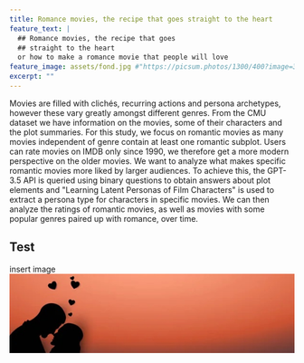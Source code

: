```yaml
---
title: Romance movies, the recipe that goes straight to the heart
feature_text: |
  ## Romance movies, the recipe that goes
  ## straight to the heart
  or how to make a romance movie that people will love
feature_image: assets/fond.jpg #"https://picsum.photos/1300/400?image=336"
excerpt: ""
---
```

Movies are filled with clichés, recurring actions and persona archetypes, however these vary greatly amongst different genres. 
  From the CMU dataset we have information on the movies, some of their characters and the plot summaries. For this study, 
  we focus on romantic movies as many movies independent of genre contain at least one romantic subplot. Users can rate movies on 
  IMDB only since 1990, we therefore get a more modern perspective on the older movies. We want to analyze what makes specific 
  romantic movies more liked by larger audiences. To achieve this, the GPT-3.5 API is queried using binary questions to obtain 
  answers about plot elements and "Learning Latent Personas of Film Characters" is used to extract a persona type for characters 
  in specific movies. We can then analyze the ratings of romantic movies, as well as movies with some popular genres paired up 
  with romance, over time.

## Test

insert image
![Local Image](assets/fond.jpg)

